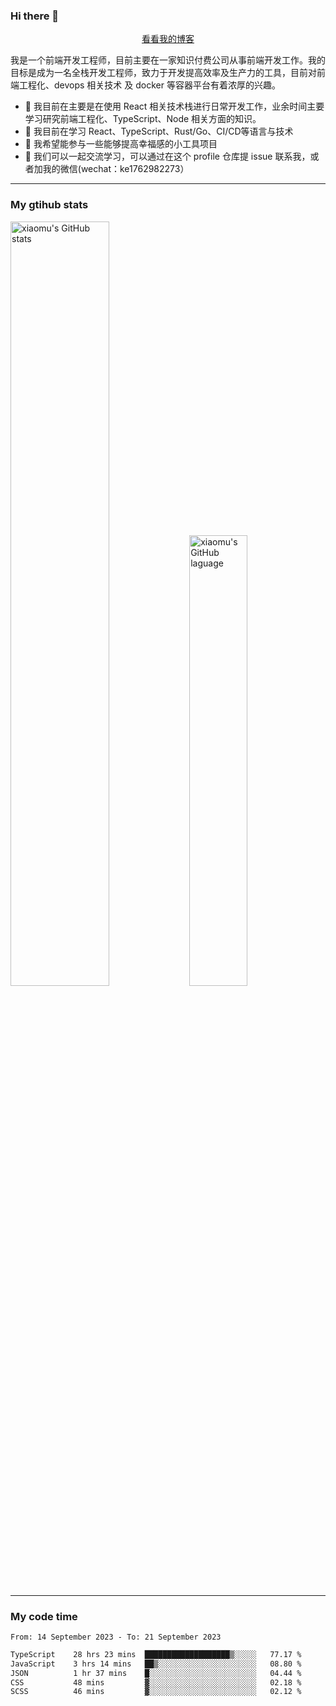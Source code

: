 ### Hi there 👋

<p align="center">
  <a href="https://real-jacket.github.io">看看我的博客</a>
</p>

我是一个前端开发工程师，目前主要在一家知识付费公司从事前端开发工作。我的目标是成为一名全栈开发工程师，致力于开发提高效率及生产力的工具，目前对前端工程化、devops 相关技术 及 docker 等容器平台有着浓厚的兴趣。

- 🔭 我目前在主要是在使用 React 相关技术栈进行日常开发工作，业余时间主要学习研究前端工程化、TypeScript、Node 相关方面的知识。
- 🌱 我目前在学习 React、TypeScript、Rust/Go、CI/CD等语言与技术
- 👯 我希望能参与一些能够提高幸福感的小工具项目
- 💬 我们可以一起交流学习，可以通过在这个 profile 仓库提 issue 联系我，或者加我的微信(wechat：ke1762982273）

***

### My gtihub stats

<a><img src="https://github-readme-stats-git-masterrstaa-rickstaa.vercel.app/api?username=real-jacket&&show_icons=true" title="xiaomu's GitHub stats" alt="xiaomu's GitHub stats" style="width:56%;"/></a>
<a><img src="https://github-readme-stats-git-masterrstaa-rickstaa.vercel.app/api/top-langs/?username=real-jacket&layout=compact" title="xiaomu's GitHub laguage" alt="xiaomu's GitHub laguage" style="width:43%;"/><a/>

***

### My code time

<!--START_SECTION:waka-->

```txt
From: 14 September 2023 - To: 21 September 2023

TypeScript    28 hrs 23 mins  ███████████████████▒░░░░░   77.17 %
JavaScript    3 hrs 14 mins   ██▒░░░░░░░░░░░░░░░░░░░░░░   08.80 %
JSON          1 hr 37 mins    █░░░░░░░░░░░░░░░░░░░░░░░░   04.44 %
CSS           48 mins         ▓░░░░░░░░░░░░░░░░░░░░░░░░   02.18 %
SCSS          46 mins         ▓░░░░░░░░░░░░░░░░░░░░░░░░   02.12 %
```

<!--END_SECTION:waka-->
